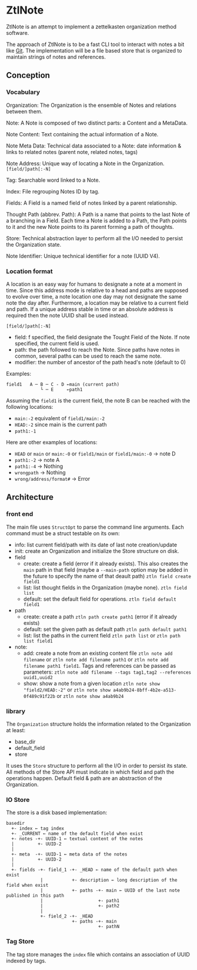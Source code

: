 # ZtlNote

ZtlNote is an attempt to implement a zettelkasten organization method software. 

The approach of ZtlNote is to be a fast CLI tool to interact with notes a bit like [Git](https://git-scm.com/). 
The implementation will be a file based store that is organized to maintain strings of notes and references.

## Conception 

### Vocabulary

Organization:
    The Organization is the ensemble of Notes and relations between them.

Note:
    A Note is composed of two distinct parts: a Content and a MetaData.

Note Content:
    Text containing the actual information of a Note. 

Note Meta Data:
    Technical data associated to a Note: date information & links to related notes (parent note, related notes, tags)

Note Address:
    Unique way of locating a Note in the Organization. `[field/]path[:-N]`

Tag:
    Searchable word linked to a Note.

Index:
    File regrouping Notes ID by tag.

Fields:
    A Field is a named field of notes linked by a parent relationship.

Thought Path (abbrev. Path):
    A Path is a name that points to the last Note of a branching in a Field. Each time a Note is added to a Path, the Path points to it and the new Note points to its parent forming a path of thoughts.

Store:
    Technical abstraction layer to perform all the I/O needed to persist the Organization state.

Note Identifier:
    Unique technical identifier for a note (UUID V4).

### Location format

A location is an easy way for humans to designate a note at a moment in time. Since this address mode is relative to a head and paths are supposed to evolve over time, a note location one day may not designate the same note the day after. Furthermore, a location may be relative to a current field and path. If a unique address stable in time or an absolute address is required then the note UUID shall be used instead. 

`[field/]path[:-N]`

 - field: f specified, the field designate the Tought Field of the Note. If note specified, the current field is used.
 - path: the path followed to reach the Note. Since paths have notes in common, several paths can be used to reach the same note.
 - modifier: the number of ancestor of the path head's note (default to 0)

 Examples:
    
    field1   A ─ B ─ C - D ←main (current path)
                 └ ─ E     ←path1

Assuming the `field1` is the current field, the note B can be reached with the following locations:

 * `main:-2` equivalent of `field1/main:-2`
 * `HEAD:-2` since main is the current path
 * `path1:-1`

Here are other examples of locations:

 * `HEAD` or `main` or `main:-0` or `field1/main` or `field1/main:-0` → note D
 * `path1:-2` → note A
 * `path1:-4` → Nothing
 * `wrongpath` → Nothing
 * `wrong/address/format#` → Error


## Architecture

### front end

The main file uses `StructOpt` to parse the command line arguments. Each command must be a struct testable on its own:

 * info: list current field/path with its date of last note creation/update
 * init: create an Organization and initialize the Store structure on disk.
 * field
    * create: create a field (error if it already exists). This also creates the `main` path in that field (maybe a `--main-path` option may be added in the future to specify the name of that deault path) `ztln field create field1`
    * list: list thought fields in the Organization (maybe none). `ztln field list`
    * default: set the default field for operations. `ztln field default field1`
 * path
    * create: create a path `ztln path create path1` (error if it already exists)
    * default: set the given path as default path `ztln path default path1`
    * list: list the paths in the current field `ztln path list` or `ztln path list field1`
 * note:
    * add: create a note from an existing content file `ztln note add filename` or `ztln note add filename path1` or `ztln note add filename path1 field1`. Tags and references can be passed as parameters: `ztln note add filename --tags tag1,tag2 --references uuid1,uuid2`
    * show: show a note from a given location `ztln note show "field2/HEAD:-2"` or `ztln note show a4ab9b24-8bff-4b2e-a513-0f489c91f22b` or `ztln note show a4ab9b24`

### library

The `Organization` structure holds the information related to the Organization at least:
 * base_dir
 * default_field
 * store

 It uses the `Store` structure to perform all the I/O in order to persist its state. All methods of the Store API must indicate in which field and path the operations happen. Default field & path are an abstraction of the Organization.

### IO Store

The store is a disk based implementation:

```
basedir
  +- index ← tag index
  +- _CURRENT ← name of the default field when exist
  +- notes -+- UUID-1 ← textual content of the notes
  |         +- UUID-2
  |
  +- meta  -+- UUID-1 ← meta data of the notes
  |         +- UUID-2  
  |
  +- fields -+- field_1 -+- _HEAD ← name of the default path when exist
             |           +- description ← long description of the field when exist
             |           +- paths -+- main ← UUID of the last note published in this path
             |                     +- path1
             |                     +- path2
             |
             +- field_2 -+- _HEAD
                         +- paths -+- main
                                   +- pathN
```

### Tag Store

The tag store manages the `index` file which contains an association of UUID indexed by tags.